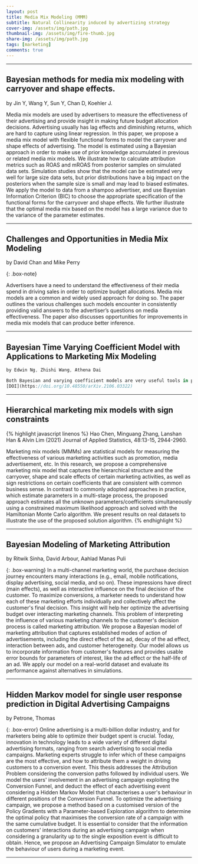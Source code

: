 ```yaml
---
layout: post
title: Media Mix Modeling (MMM)
subtitle: Natural Collinearity induced by advertizing strategy
cover-img: /assets/img/path.jpg
thumbnail-img: /assets/img/fire-thumb.jpg
share-img: /assets/img/path.jpg
tags: [marketing]
comments: true
---
```

___
## Bayesian methods for media mix modeling with carryover and shape effects.
by Jin Y, Wang Y, Sun Y, Chan D, Koehler J. 

Media mix models are used by advertisers to measure the effectiveness of their advertising and provide insight in making future budget allocation decisions. 
Advertising usually has lag effects and diminishing returns, which are hard to capture using linear regression. 
In this paper, we propose a media mix model with flexible functional forms to model the carryover and shape effects of advertising. 
The model is estimated using a Bayesian approach in order to make use of prior knowledge accumulated in previous or related media mix models. We illustrate how to calculate attribution metrics such as ROAS and mROAS from posterior samples on simulated data sets. 
Simulation studies show that the model can be estimated very well for large size data sets, but prior distributions have a big impact on the posteriors when the sample size is small and may lead to biased estimates. 
We apply the model to data from a shampoo advertiser, and use Bayesian Information Criterion (BIC) to choose the appropriate specification of the functional forms for the carryover and shape effects. 
We further illustrate that the optimal media mix based on the model has a large variance due to the variance of the parameter estimates.

___ 

## Challenges and Opportunities in Media Mix Modeling
by David Chan and Mike Perry

{: .box-note}

Advertisers have a need to understand the effectiveness of their media spend in driving sales in order to optimize budget allocations. Media mix models are a common and widely used approach for doing so. The paper outlines the various challenges such models encounter in consistently providing valid answers to the advertiser’s questions on media effectiveness. The paper also discusses opportunities for improvements in media mix models that can produce better inference.

___ 
 
## Bayesian Time Varying Coefficient Model with Applications to Marketing Mix Modeling
```javascript
by Edwin Ng, Zhishi Wang, Athena Dai

Both Bayesian and varying coefficient models are very useful tools in practice as they can be used to model parameter heterogeneity in a generalizable way. Motivated by the need of enhancing Marketing Mix Modeling at Uber, we propose a Bayesian Time Varying Coefficient model, equipped with a hierarchical Bayesian structure. This model is different from other time varying coefficient models in the sense that the coefficients are weighted over a set of local latent variables following certain probabilistic distributions. Stochastic Variational Inference is used to approximate the posteriors of latent variables and dynamic coefficients. The proposed model also helps address many challenges faced by traditional MMM approaches. We used simulations as well as real world marketing datasets to demonstrate our model superior performance in terms of both accuracy and interpretability.
[DOI](https://doi.org/10.48550/arXiv.2106.03322)
```
___ 
## Hierarchical marketing mix models with sign constraints
{% highlight javascript linenos %}
Hao Chen, Minguang Zhang, Lanshan Han & Alvin Lim (2021)
Journal of Applied Statistics, 48:13-15, 2944-2960.



Marketing mix models (MMMs) are statistical models for measuring the effectiveness of various marketing activities such as promotion, media advertisement, etc. 
In this research, we propose a comprehensive marketing mix model that captures the hierarchical structure and the carryover, shape and scale effects of certain marketing activities, as well as sign restrictions on certain coefficients that are consistent with common business sense. 
In contrast to commonly adopted approaches in practice, which estimate parameters in a multi-stage process, the proposed approach estimates all the unknown parameters/coefficients simultaneously using a constrained maximum likelihood approach and solved with the Hamiltonian Monte Carlo algorithm. 
We present results on real datasets to illustrate the use of the proposed solution algorithm.
{% endhighlight %}

___  
## Bayesian Modeling of Marketing Attribution
by Ritwik Sinha, David Arbour, Aahlad Manas Puli 

{: .box-warning}
In a multi-channel marketing world, the purchase decision journey encounters many interactions (e.g., email, mobile notifications, display advertising, social media, and so on). These impressions have direct (main effects), as well as interactive influence on the final decision of the customer. To maximize conversions, a marketer needs to understand how each of these marketing efforts individually and collectively affect the customer's final decision. This insight will help her optimize the advertising budget over interacting marketing channels. This problem of interpreting the influence of various marketing channels to the customer's decision process is called marketing attribution. We propose a Bayesian model of marketing attribution that captures established modes of action of advertisements, including the direct effect of the ad, decay of the ad effect, interaction between ads, and customer heterogeneity. Our model allows us to incorporate information from customer's features and provides usable error bounds for parameters of interest, like the ad effect or the half-life of an ad. We apply our model on a real-world dataset and evaluate its performance against alternatives in simulations.

___ 

## Hidden Markov model for single user response prediction in Digital Advertising Campaigns

by Petrone, Thomas

{: .box-error}
Online advertising is a multi-billion dollar industry, and for marketers being able to optimize their budget spent is crucial. Today, innovation in technology leads to a wide variety of different digital advertising formats, ranging from search advertising to social media campaigns. Marketing experts struggle to infer which of these campaigns are the most effective, and how to attribute them a weight in driving customers to a conversion event. This thesis addresses the Attribution Problem considering the conversion paths followed by individual users. We model the users' involvement in an advertising campaign exploiting the Conversion Funnel, and deduct the effect of each advertising event considering a Hidden Markov Model that characterises a user's behaviour in different positions of the Conversion Funnel. To optimize the advertising campaign, we propose a method based on a customised version of the Policy Gradients with a Parameter-based Exploration algorithm to determine the optimal policy that maximises the conversion rate of a campaign with the same cumulative budget. It is essential to consider that the information on customers' interactions during an advertising campaign when considering a granularity up to the single exposition event is difficult to obtain. Hence, we propose an Advertising Campaign Simulator to emulate the behaviour of users during a marketing event.
___  